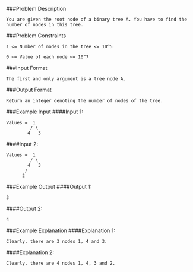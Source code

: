 ###Problem Description
```
You are given the root node of a binary tree A. You have to find the number of nodes in this tree.
```


###Problem Constraints
```
1 <= Number of nodes in the tree <= 10^5

0 <= Value of each node <= 10^7
```


###Input Format
```
The first and only argument is a tree node A.
```


###Output Format
```
Return an integer denoting the number of nodes of the tree.
```


###Example Input
####Input 1:

```
Values =  1
         / \     
        4   3                        
```
####Input 2:


```
Values =  1      
         / \     
        4   3                       
       /         
      2
```

###Example Output
####Output 1:

```
3
```
####Output 2:

```
4
```

###Example Explanation
####Explanation 1:

```
Clearly, there are 3 nodes 1, 4 and 3.
```
####Explanation 2:

```
Clearly, there are 4 nodes 1, 4, 3 and 2.
```